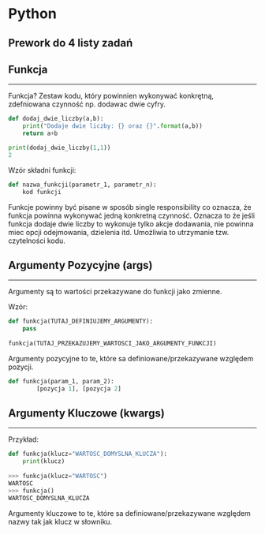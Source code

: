 
# Python
## Prework do 4 listy zadań 

## Funkcja

---

Funkcja? Zestaw kodu, który powinnien wykonywać konkrętną, zdefniowana czynność np. dodawac dwie cyfry.

```python
def dodaj_dwie_liczby(a,b):
    print("Dodaje dwie liczby: {} oraz {}".format(a,b))
    return a+b

print(dodaj_dwie_liczby(1,1))
2

```

Wzór składni funkcji:

```python
def nazwa_funkcji(parametr_1, parametr_n):
    kod funkcji
```

Funkcje powinny być pisane w sposób single responsibility co oznacza, że funkcja powinna wykonywać jedną konkretną czynność. Oznacza to że jeśli funkcja dodaje dwie liczby to wykonuje tylko akcje dodawania, nie powinna miec opcji odejmowania, dzielenia itd. Umożliwia to utrzymanie tzw. czytelności kodu.

## Argumenty Pozycyjne (args)

---

Argumenty są to wartości przekazywane do funkcji jako zmienne. 

Wzór:

```python
def funkcja(TUTAJ_DEFINIUJEMY_ARGUMENTY):
    pass
    
funkcja(TUTAJ_PRZEKAZUJEMY_WARTOSCI_JAKO_ARGUMENTY_FUNKCJI)

```

Argumenty pozycyjne to te, które sa definiowane/przekazywane względem pozycji.

```python
def funkcja(param_1, param_2):   
        [pozycja 1], [pozycja 2]
```



## Argumenty Kluczowe (kwargs)

---

Przykład:

```python
def funkcja(klucz="WARTOSC_DOMYSLNA_KLUCZA"):
    print(klucz)
    
>>> funkcja(klucz="WARTOSC")
WARTOSC
>>> funkcja()
WARTOSC_DOMYSLNA_KLUCZA

```

Argumenty kluczowe to te, które sa definiowane/przekazywane względem nazwy tak jak klucz w słowniku.
